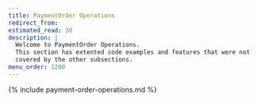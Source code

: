 ```yaml
---
title: PaymentOrder Operations
redirect_from:
estimated_read: 30
description: |
  Welcome to PaymentOrder Operations.
  This section has extented code examples and features that were not
  covered by the other subsections.
menu_order: 1200
---
```



{% include payment-order-operations.md %}
